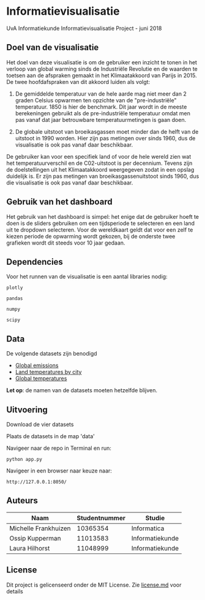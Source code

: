 # Informatievisualisatie
UvA Informatiekunde Informatievisualisatie Project - juni 2018

## Doel van de visualisatie
Het doel van deze visualisatie is om de gebruiker een inzicht te tonen in het verloop van global warming sinds de Industriële Revolutie en de waarden te toetsen aan de afspraken gemaakt in het Klimaatakkoord van Parijs in 2015. De twee hoofdafspraken van dit akkoord luiden als volgt:  

1. De gemiddelde temperatuur van de hele aarde mag niet meer dan 2 graden Celsius opwarmen ten opzichte van de "pre-industriële" temperatuur. 1850 is hier de benchmark. Dit jaar wordt in de meeste berekeningen gebruikt als de pre-industriële temperatuur omdat men pas vanaf dat jaar betrouwbare temperatuurmetingen is gaan doen.

2. De globale uitstoot van broeikasgassen moet minder dan de helft van de uitstoot in 1990 worden. Hier zijn pas metingen over sinds 1960, dus de visualisatie is ook pas vanaf daar beschikbaar.

 De gebruiker kan voor een specifiek land of voor de hele wereld zien wat het temperatuurverschil en de C02-uitstoot is per decennium. Tevens zijn de doelstellingen uit het Klimaatakkoord weergegeven zodat in een opslag duidelijk is. Er zijn pas metingen van broeikasgassenuitstoot sinds 1960, dus die visualisatie is ook pas vanaf daar beschikbaar.


## Gebruik van het dashboard
Het gebruik van het dashboard is simpel: het enige dat de gebruiker hoeft te doen is de sliders gebruiken om een tijdsperiode te selecteren en een land uit te dropdown selecteren. Voor de wereldkaart geldt dat voor een zelf te kiezen periode de opwarming wordt gekozen, bij de onderste twee grafieken wordt dit steeds voor 10 jaar gedaan. 

##  Dependencies
Voor het runnen van de visualisatie is een aantal libraries nodig:

``` plotly ```

``` pandas ```

``` numpy ```

``` scipy ```

## Data
De volgende datasets zijn benodigd
- [Global emissions](https://drive.google.com/open?id=1DE0RoYx-XKpALXNaPE-wnrEnvHhNVI1N) 
- [Land temperatures by city](https://drive.google.com/open?id=11PvWsnvA14jVF7TyJPUlqYYnBoGtXffb)
- [Global temperatures](https://drive.google.com/open?id=12_sKTg0ciAlRS9YZRN0ZA8fiMrx8OD_Q)

**Let op**: de namen van de datasets moeten hetzelfde blijven. 

## Uitvoering

Download de vier datasets

Plaats de datasets in de map 'data'

Navigeer naar de repo in Terminal en run:

```python app.py```

Navigeer in een browser naar keuze naar:

``` http://127.0.0.1:8050/ ```


## Auteurs
| Naam                   | Studentnummer   | Studie              |
|----------------------- | --------------- | --------------------|
| Michelle Frankhuizen   | 10365354        | Informatica         |
| Ossip Kupperman        | 11013583        | Informatiekunde     |
| Laura Hilhorst         | 11048999        | Informatiekunde     |

## License
Dit project is gelicenseerd onder de MIT License. Zie [license.md](license.md) voor details
